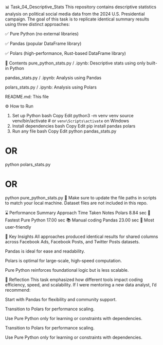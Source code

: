 📊 Task_04_Descriptive_Stats
This repository contains descriptive statistics analysis on political social media data from the 2024 U.S. Presidential campaign. The goal of this task is to replicate identical summary results using three distinct approaches:

✅ Pure Python (no external libraries)

✅ Pandas (popular DataFrame library)

✅ Polars (high-performance, Rust-based DataFrame library)

📁 Contents
pure_python_stats.py / .ipynb: Descriptive stats using only built-in Python

pandas_stats.py / .ipynb: Analysis using Pandas

polars_stats.py / .ipynb: Analysis using Polars

README.md: This file

⚙️ How to Run
1. Set up Python
bash
Copy
Edit
python3 -m venv venv
source venv/bin/activate  # or `venv\Scripts\activate` on Windows
2. Install dependencies
bash
Copy
Edit
pip install pandas polars
3. Run any file
bash
Copy
Edit
python pandas_stats.py
# OR
python polars_stats.py
# OR
python pure_python_stats.py
🔁 Make sure to update the file paths in scripts to match your local machine. Dataset files are not included in this repo.

⌛ Performance Summary
Approach	Time Taken	Notes
Polars	8.84 sec	🚀 Fastest
Pure Python	17.00 sec	📚 Manual coding
Pandas	23.00 sec	🐼 Most user-friendly

🧠 Key Insights
All approaches produced identical results for shared columns across Facebook Ads, Facebook Posts, and Twitter Posts datasets.

Pandas is ideal for ease and readability.

Polars is optimal for large-scale, high-speed computation.

Pure Python reinforces foundational logic but is less scalable.

💬 Reflection
This task emphasized how different tools impact coding efficiency, speed, and scalability. If I were mentoring a new data analyst, I’d recommend:

Start with Pandas for flexibility and community support.

Transition to Polars for performance scaling.

Use Pure Python only for learning or constraints with dependencies.



Transition to Polars for performance scaling.

Use Pure Python only for learning or constraints with dependencies.

